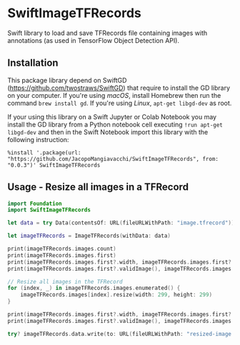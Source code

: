 # SwiftImageTFRecords
Swift library to load and save TFRecords file containing images with annotations (as used in TensorFlow Object Detection API).

## Installation

This package library depend on SwiftGD (https://github.com/twostraws/SwiftGD) that require to install the GD library on your computer. If you're using *macOS*, install Homebrew then run the command `brew install gd`. If you're using *Linux*, `apt-get libgd-dev` as root.

If your using this library on a Swift Jupyter or Colab Notebook you may install the GD library from a Python notebook cell executing `!run apt-get libgd-dev` and then in the Swift Notebook import this library with the following instruction:

```
%install '.package(url: "https://github.com/JacopoMangiavacchi/SwiftImageTFRecords", from: "0.0.3")' SwiftImageTFRecords
```

## Usage - Resize all images in a TFRecord

```swift
import Foundation
import SwiftImageTFRecords

let data = try Data(contentsOf: URL(fileURLWithPath: "image.tfrecord"))

let imageTFRecords = ImageTFRecords(withData: data)

print(imageTFRecords.images.count)
print(imageTFRecords.images.first)
print(imageTFRecords.images.first?.width, imageTFRecords.images.first?.height)
print(imageTFRecords.images.first?.validImage(), imageTFRecords.images.first?.realSize())

// Resize all images in the TFRecord
for (index, _) in imageTFRecords.images.enumerated() {
    imageTFRecords.images[index].resize(width: 299, height: 299)
}

print(imageTFRecords.images.first?.width, imageTFRecords.images.first?.height)
print(imageTFRecords.images.first?.validImage(), imageTFRecords.images.first?.realSize())

try? imageTFRecords.data.write(to: URL(fileURLWithPath: "resized-image.tfrecord"))

```
